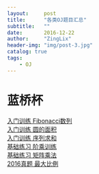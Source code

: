 ```yaml
---
layout:     post
title:      "各类OJ题目汇总"
subtitle:   ""
date:       2016-12-22
author:     "ZingLix"
header-img: "img/post-3.jpg"
catalog: true
tags:
    - OJ
---
```


# 蓝桥杯

[入门训练 Fibonacci数列](/lanqiao/rumen-Fibonacci/) <br>
[入门训练 圆的面积](/lanqiao/rumen-YuanMianJi/)<br>
[入门训练 序列求和](/lanqiao/rumen-XuLieQuHe/)<br>
[基础练习 阶乘训练](/lanqiao/jichu-JieCheng/)<br>
[基础练习 矩阵乘法](/lanqiao/jichu-JuZhen/)<br>
[2016真题 最大比例](/lanqiao/2016-ZuiDaBiLi/)